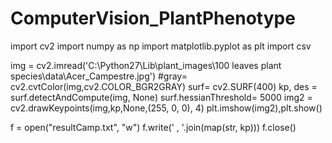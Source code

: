 # ComputerVision_PlantPhenotype

import cv2
import numpy as np
import matplotlib.pyplot as plt
import csv

img = cv2.imread('C:\Python27\Lib\plant_images\100 leaves plant species\data\Acer_Campestre.jpg')
#gray= cv2.cvtColor(img,cv2.COLOR_BGR2GRAY)
surf= cv2.SURF(400)
kp, des = surf.detectAndCompute(img, None)
surf.hessianThreshold= 5000
img2 = cv2.drawKeypoints(img,kp,None,(255, 0, 0), 4)
plt.imshow(img2),plt.show()


f = open("resultCamp.txt", "w")
f.write(' , '.join(map(str, kp)))
f.close()
